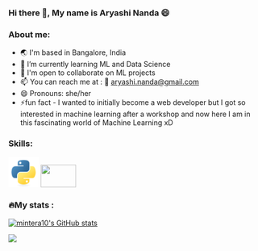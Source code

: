 
### Hi there 👋, My name is Aryashi Nanda 😄

### About me:

- 🌏 I'm based in Bangalore, India
- 🧠 I’m currently learning ML and Data Science 
- 🤝  I'm open to collaborate on ML projects
- 📫 You can reach me at : 📧 aryashi.nanda@gmail.com 
- 😄 Pronouns: she/her
- ⚡fun fact - I wanted to initially become a web developer but I got so interested in machine learning after a workshop and now here I am in this fascinating world of Machine Learning xD

### Skills:
[<img src="https://raw.githubusercontent.com/devicons/devicon/55609aa5bd817ff167afce0d965585c92040787a/icons/python/python-original.svg" width="60" height="60">](https://www.python.org/)
[<img src ="https://seeklogo.com/images/S/streamlit-logo-1A3B208AE4-seeklogo.com.png" height = "45" width ="70">](https://streamlit.io/)

### 🔥My stats :


<a href="http://www.github.com/mintera10"><img src="https://github-readme-stats.vercel.app/api?username=mintera10&show_icons=true&hide=&count_private=true&title_color=0891b2&text_color=ffffff&icon_color=0891b2&bg_color=1c1917&hide_border=true&show_icons=true" alt="mintera10's GitHub stats" /></a>

<a href="http://www.github.com/mintera10"><img src="https://github-readme-streak-stats.herokuapp.com/?user=mintera10&stroke=ffffff&background=1c1917&ring=0891b2&fire=0891b2&currStreakNum=ffffff&currStreakLabel=0891b2&sideNums=ffffff&sideLabels=ffffff&dates=ffffff&hide_border=true" /></a>





